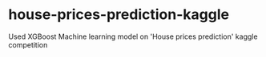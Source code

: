 # house-prices-prediction-kaggle
Used XGBoost Machine learning model on 'House prices prediction' kaggle competition
